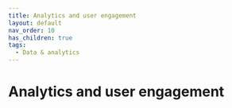 ```yaml
---
title: Analytics and user engagement
layout: default
nav_order: 10
has_children: true
tags:
  - Data & analytics
---
```


# Analytics and user engagement
